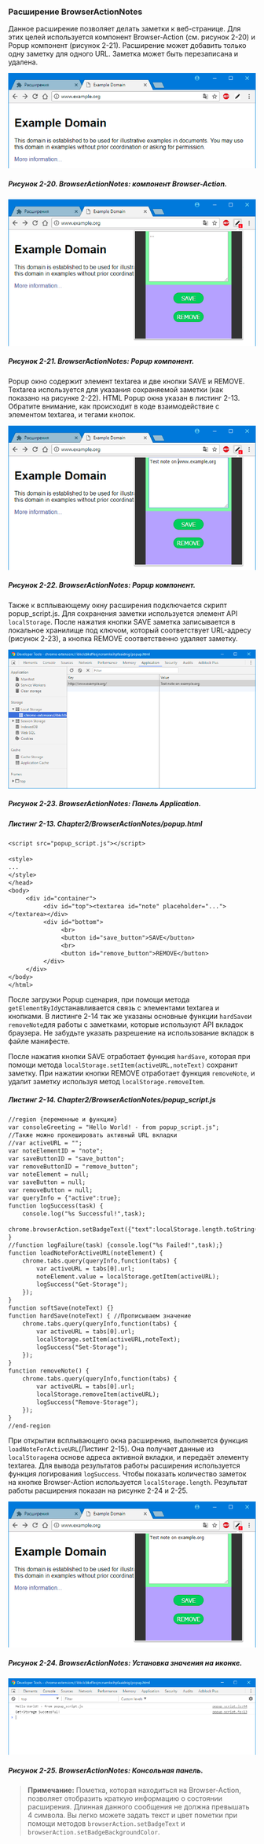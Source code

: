 ### Расширение BrowserActionNotes

Данное расширение позволяет делать заметки к веб-странице. Для этих целей используется компонент Browser-Action \(см. рисунок 2-20\) и Popup компонент \(рисунок 2-21\). Расширение может добавить только одну заметку для одного URL. Заметка может быть перезаписана и удалена.

![Рисунок 2-20. BrowserActionNotes: компонент Browser-Action](/assets/figure-2-20.png)

##### Рисунок 2-20. _BrowserActionNotes: компонент Browser-Action._

![Рисунок 2-21. BrowserActionNotes: Popup компонент](/assets/figure-2-21.png)

##### Рисунок 2-21. _BrowserActionNotes: Popup компонент._

Popup окно содержит элемент textarea и две кнопки SAVE и REMOVE. Textarea используется для указания сохраняемой заметки \(как показано на рисунке 2-22\). HTML Popup окна указан в листинг 2-13. Обратите внимание, как происходит в коде взаимодействие с элементом textarea, и тегами кнопок.

![Рисунок 2-22. BrowserActionNotes: Popup компонент](/assets/figure-2-22.png)

##### Рисунок 2-22. _BrowserActionNotes: Popup компонент._

Также к всплывающему окну расширения подключается скрипт popup\_script.js. Для сохранения заметки используется элемент API `localStorage`. После нажатия кнопки SAVE заметка записывается в локальное хранилище под ключом, который соответствует URL-адресу \(рисунок 2-23\), а кнопка REMOVE соответственно удаляет заметку.

![Рисунок 2-23. BrowserActionNotes: Панель Application](/assets/figure-2-23.png)

##### Рисунок 2-23. _BrowserActionNotes: Панель Application._

##### Листинг 2-13. _Chapter2/BrowserActionNotes/popup.html_

```
<script src="popup_script.js"></script>

<style>
...
</style>
</head>
<body>
     <div id="container">
          <div id="top"><textarea id="note" placeholder="..."></textarea></div>
          <div id="bottom">
               <br>
               <button id="save_button">SAVE</button>
               <br>
               <button id="remove_button">REMOVE</button>
          </div>
     </div>
</body>
</html>
```

После загрузки Popup сценария, при помощи метода `getElementById`устанавливается связь с элементами textarea и кнопками. В листинге 2-14 так же указаны основные функции `hardSave`и `removeNote`для работы с заметками, которые используют API вкладок браузера. Не забудьте указать разрешение на использование вкладок в файле манифесте.

После нажатия кнопки SAVE отработает функция `hardSave`, которая при помощи метода `localStorage.setItem(activeURL,noteText)` сохранит заметку. При нажатии кнопки REMOVE отработает функция `removeNote`, и удалит заметку используя метод `localStorage.removeItem`.

##### Листинг 2-14. _Chapter2/BrowserActionNotes/popup\_script.js_

```
//region {переменные и функции}
var consoleGreeting = "Hello World! - from popup_script.js";
//Также можно прокешировать активный URL вкладки
//var activeURL = "";
var noteElementID = "note";
var saveButtonID = "save_button";
var removeButtonID = "remove_button";
var noteElement = null;
var saveButton = null;
var removeButton = null;
var queryInfo = {"active":true};
function logSuccess(task) {
    console.log("%s Successful!",task);
    chrome.browserAction.setBadgeText({"text":localStorage.length.toString()});
}
//function logFailure(task) {console.log("%s Failed!",task);}
function loadNoteForActiveURL(noteElement) {
    chrome.tabs.query(queryInfo,function(tabs) {
        var activeURL = tabs[0].url;
        noteElement.value = localStorage.getItem(activeURL);
        logSuccess("Get-Storage");
    });
}
function softSave(noteText) {}
function hardSave(noteText) { //Прописываем значение
    chrome.tabs.query(queryInfo,function(tabs) {
        var activeURL = tabs[0].url;
        localStorage.setItem(activeURL,noteText);
        logSuccess("Set-Storage");
    });
}
function removeNote() {
    chrome.tabs.query(queryInfo,function(tabs) {
        var activeURL = tabs[0].url;
        localStorage.removeItem(activeURL);
        logSuccess("Remove-Storage");
    });
}
//end-region
```

При открытии всплывающего окна расширения, выполняется функция `loadNoteForActiveURL`\(Листинг 2-15\). Она получает данные из `localStorage`на основе адреса активной вкладки, и передаёт элементу textarea. Для вывода результатов работы расширения используется функция логирования `logSuccess`. Чтобы показать количество заметок на кнопке Browser-Action используется `localStorage.length`. Результат работы расширения показан на рисунке 2-24 и 2-25.

![Рисунок 2-24. BrowserActionNotes: Установка значения на иконке](/assets/figure-2-24.png)

##### Рисунок 2-24. _BrowserActionNotes: Установка значения на иконке._

![Рисунок 2-25. BrowserActionNotes: Консольная панель](/assets/figure-2-25.png)

##### Рисунок 2-25. _BrowserActionNotes: Консольная панель._

> **Примечание:**
> Пометка, которая находиться на Browser-Action, позволяет отобразить краткую информацию о состоянии расширения. Длинная данного сообщения не должна превышать 4 символа. 
> Вы легко можете задать текст и цвет пометки при помощи методов `browserAction.setBadgeText` и `browserAction.setBadgeBackgroundColor`.

